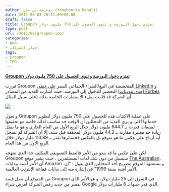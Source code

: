```yaml
---
author: يوغرطة بن علي (Youghourta Benali)
date: 2011-06-03 20:11:09+00:00
draft: false
title: Groupon تعتزم دخول البورصة و تنوي الحصول على 750 مليون دولار
type: post
url: /2011/06/groupon-ipo/
categories:
- Web
- أخبار الشركات
tags:
- Groupon
- IPO
---
```


[**Groupon تعتزم دخول البورصة و تنوي الحصول على 750 مليون دولار**](https://www.it-scoop.com/2011/06/groupon-ipo/)


قررت Groupon المتخصصة في البيع/الشراء الجماعي السير [على خطى LinkedIn](https://www.it-scoop.com/2011/05/linkedin-ipo-3/) و التحضير للدخول إلى البورصة، حيث أشارت العديد من المصادر ([إحدى مدونات Forbes](http://blogs.forbes.com/erikamorphy/2011/06/03/who-will-be-left-standing-post-groupon-ipo/) على سبيل المثال) أن الشركة قد قامت بملء الاستمارات الخاصة بذلك.

[![](http://www.groupon.com/images/groupon/logo_groupon_233x97.png)
](https://www.it-scoop.com/2011/06/groupon-ipo/)

و تعول Groupon على عملية الاكتتاب هذه للحصول على 750 مليون دولار لتطوير خدماتها أكثر، و يرى العديد من المحللين أن الوقت جد مناسب لذلك خاصة مع تحقيقها لمبيعات قدرت بـ 644.7 مليون دولار خلال الربع الأول من العام الجاري و هو ما يمثل زيادة جد معتبرة مقارنة بـ 44.2 مليون دولار المحققة قبل سنة، إلا أن الشركة لم تسجل أية أرباح على عكس ما هو متوقع بل بالعكس فخسائرها تقدر بـ 113.89 مليار دولار خلال الربع الأول من هذا العام.

لكن على عكس ما قد يبدو من الأمر فالنمط التسويقي المكلف جدا الذي تنتهجه Groupon سيسيل من دون شك لعاب المستثمرين ، حيث يشير موقع [The Australian](http://www.theaustralian.com.au/business/news/groupon-seeks-us750m-in-ipo/story-e6frg90x-1226068400534)، أن الأمر أشبه ببدايات Amazon .و يستشهد الموقع بتصريح أحد المحللين الذي يقول : "إن الأمر أشبه بسنة 1999" في إشارة منه إلى بدايات فقاعة الإنترنت العالمية.

من المتوقع أن تصل قيمة Groupon في السوق إلى 25 مليار دولار، و هو الأمر الذي يفسر من جديد رفض الشركة لعرض شراء Google الذي قدر حينها بـ 6 مليارات دولار.




